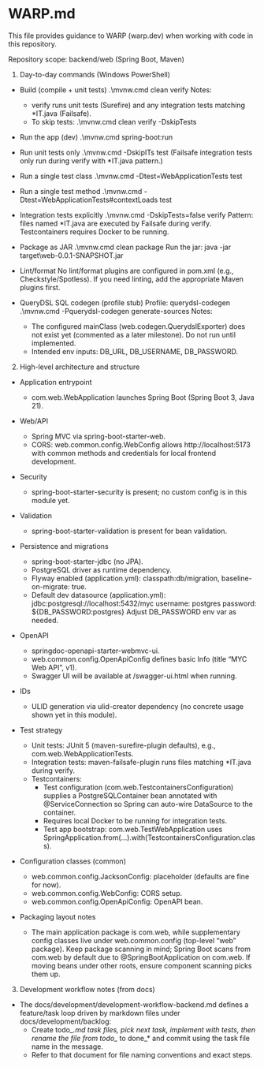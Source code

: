 # WARP.md

This file provides guidance to WARP (warp.dev) when working with code in this repository.

Repository scope: backend/web (Spring Boot, Maven)

1) Day-to-day commands (Windows PowerShell)
- Build (compile + unit tests)
  .\mvnw.cmd clean verify
  Notes:
  - verify runs unit tests (Surefire) and any integration tests matching *IT.java (Failsafe).
  - To skip tests: .\mvnw.cmd clean verify -DskipTests

- Run the app (dev)
  .\mvnw.cmd spring-boot:run

- Run unit tests only
  .\mvnw.cmd -DskipITs test
  (Failsafe integration tests only run during verify with *IT.java pattern.)

- Run a single test class
  .\mvnw.cmd -Dtest=WebApplicationTests test

- Run a single test method
  .\mvnw.cmd -Dtest=WebApplicationTests#contextLoads test

- Integration tests explicitly
  .\mvnw.cmd -DskipTests=false verify
  Pattern: files named *IT.java are executed by Failsafe during verify.
  Testcontainers requires Docker to be running.

- Package as JAR
  .\mvnw.cmd clean package
  Run the jar:
  java -jar target\web-0.0.1-SNAPSHOT.jar

- Lint/format
  No lint/format plugins are configured in pom.xml (e.g., Checkstyle/Spotless). If you need linting, add the appropriate Maven plugins first.

- QueryDSL SQL codegen (profile stub)
  Profile: querydsl-codegen
  .\mvnw.cmd -Pquerydsl-codegen generate-sources
  Notes:
  - The configured mainClass (web.codegen.QuerydslExporter) does not exist yet (commented as a later milestone). Do not run until implemented.
  - Intended env inputs: DB_URL, DB_USERNAME, DB_PASSWORD.

2) High-level architecture and structure
- Application entrypoint
  - com.web.WebApplication launches Spring Boot (Spring Boot 3, Java 21).

- Web/API
  - Spring MVC via spring-boot-starter-web.
  - CORS: web.common.config.WebConfig allows http://localhost:5173 with common methods and credentials for local frontend development.

- Security
  - spring-boot-starter-security is present; no custom config is in this module yet.

- Validation
  - spring-boot-starter-validation is present for bean validation.

- Persistence and migrations
  - spring-boot-starter-jdbc (no JPA).
  - PostgreSQL driver as runtime dependency.
  - Flyway enabled (application.yml): classpath:db/migration, baseline-on-migrate: true.
  - Default dev datasource (application.yml):
    jdbc:postgresql://localhost:5432/myc
    username: postgres
    password: ${DB_PASSWORD:postgres}
    Adjust DB_PASSWORD env var as needed.

- OpenAPI
  - springdoc-openapi-starter-webmvc-ui.
  - web.common.config.OpenApiConfig defines basic Info (title “MYC Web API”, v1).
  - Swagger UI will be available at /swagger-ui.html when running.

- IDs
  - ULID generation via ulid-creator dependency (no concrete usage shown yet in this module).

- Test strategy
  - Unit tests: JUnit 5 (maven-surefire-plugin defaults), e.g., com.web.WebApplicationTests.
  - Integration tests: maven-failsafe-plugin runs files matching *IT.java during verify.
  - Testcontainers:
    - Test configuration (com.web.TestcontainersConfiguration) supplies a PostgreSQLContainer bean annotated with @ServiceConnection so Spring can auto-wire DataSource to the container.
    - Requires local Docker to be running for integration tests.
    - Test app bootstrap: com.web.TestWebApplication uses SpringApplication.from(...).with(TestcontainersConfiguration.class).

- Configuration classes (common)
  - web.common.config.JacksonConfig: placeholder (defaults are fine for now).
  - web.common.config.WebConfig: CORS setup.
  - web.common.config.OpenApiConfig: OpenAPI bean.

- Packaging layout notes
  - The main application package is com.web, while supplementary config classes live under web.common.config (top-level “web” package). Keep package scanning in mind; Spring Boot scans from com.web by default due to @SpringBootApplication on com.web. If moving beans under other roots, ensure component scanning picks them up.

3) Development workflow notes (from docs)
- The docs/development/development-workflow-backend.md defines a feature/task loop driven by markdown files under docs/development/backlog:
  - Create todo_*.md task files, pick next task, implement with tests, then rename the file from todo_* to done_* and commit using the task file name in the message.
  - Refer to that document for file naming conventions and exact steps.
